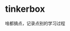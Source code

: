 





































































































# tinkerbox
啥都搞点，记录点别的学习过程
